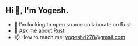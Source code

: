 ## Hi 👋, I'm Yogesh.

<!-- - 🔭 I’m currently working on 
- 🌱 I’m currently learning to -->
- 👯 I’m looking to open source collaborate on Rust.
- 💬 Ask me about Rust.
- 📫 How to reach me: yogeshd278@gmail.com
<!-- - 😄 Pronouns: ...
- ⚡ Fun fact: ...
-->
